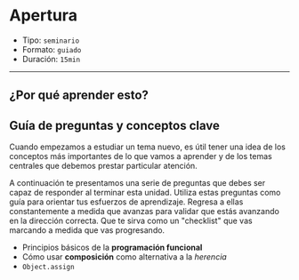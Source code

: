 # Apertura

* Tipo: `seminario`
* Formato: `guiado`
* Duración: `15min`

***

## ¿Por qué aprender esto?

## Guía de preguntas y conceptos clave

Cuando empezamos a estudiar un tema nuevo, es útil tener una idea de los
conceptos más importantes de lo que vamos a aprender y de los temas centrales
que debemos prestar particular atención.

A continuación te presentamos una serie de preguntas que debes ser capaz de
responder al terminar esta unidad. Utiliza estas preguntas como guía para
orientar tus esfuerzos de aprendizaje. Regresa a ellas constantemente a medida
que avanzas para validar que estás avanzando en la dirección correcta. Que te
sirva como un "checklist" que vas marcando a medida que vas progresando.

* Principios básicos de la **programación funcional**
* Cómo usar **composición** como alternativa a la _herencia_
* `Object.assign`
